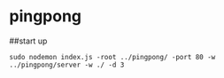 # pingpong

##start up

`
  sudo nodemon index.js -root ../pingpong/ -port 80 -w ../pingpong/server -w ./ -d 3
`
